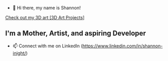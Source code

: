 - 👋 Hi there, my name is Shannon!

[Check out my 3D art [3D Art Projects]](https://www.flickr.com/photos/applemaydesigns/)
## I'm a Mother, Artist, and aspiring Developer

- 📫 Connect with me on LinkedIn (https://www.linkedin.com/in/shannon-inight/)
<!---
sinight85/sinight85 is a ✨ special ✨ repository because its `README.md` (this file) appears on your GitHub profile.
You can click the Preview link to take a look at your changes.
--->
